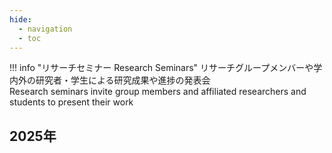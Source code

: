 ```yaml
---
hide:
  - navigation
  - toc
---
```


!!! info "リサーチセミナー Research Seminars"
    リサーチグループメンバーや学内外の研究者・学生による研究成果や進捗の発表会<br/>
    Research seminars invite group members and affiliated researchers and students to present their work

## 2025年